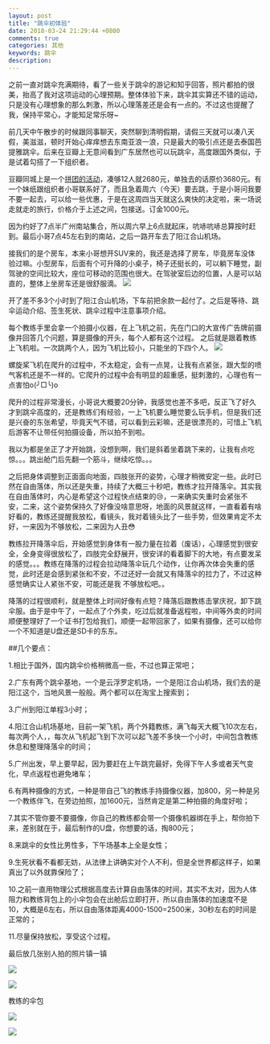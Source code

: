 ```yaml
---
layout: post
title: "跳伞初体验"
date: 2018-03-24 21:29:44 +0800
comments: true
categories: 其他
keywords: 跳伞     
description: 
---
```


之前一直对跳伞充满期待，看了一些关于跳伞的游记和知乎回答，照片都拍的很美，抬高了我对这项运动的心理预期。整体体验下来，跳伞其实算还不错的运动，只是没有心理想象的那么刺激，所以心理落差还是会有一点的。不过这也提醒了我，保持平常心，才能知足常乐呀~
<!--more-->

前几天中午散步的时候跟同事聊天，突然聊到清明假期，请假三天就可以凑八天假，美滋滋，顿时开始心痒痒想去东南亚浪一浪，只是最大的吸引点还是去泰国芭提雅跳伞。后来在豆瓣上无意间看到广东居然也可以玩跳伞，高度跟国外类似，于是试着勾搭了一下组织者。

豆瓣同城上是一个[拼团的活动](https://www.douban.com/event/30252181/)，凑够12人就2680元，单独去的话原价3680元。有一个妹纸跟组织者小哥联系好了，而且急着周六（今天）要去跳，于是小哥问我要不要一起去，可以给一些优惠，于是在这周四当天就这么爽快的决定啦，来一场说走就走的旅行，价格介于上述之间，包接送。订金1000元。

因为约好了7点半广州南站集合，所以周六早上6点就起床，吭哧吭哧总算按时赶到。最后小哥7点45左右到的南站，之后一路开车去了阳江合山机场。

接我们的是个房车，本来小哥想开SUV来的，我还是选择了房车，毕竟房车没体验过嘛。小型房车，后面有个可升降的小桌子，椅子还挺长的，可以躺下睡觉，副驾驶的空间比较大，座位可移动的范围也很大。在驾驶室后边的位置，人是可以站直的，整体上坐房车还是很舒服滴。
![](/images/2018/03/1.png)

开了差不多3个小时到了阳江合山机场，下车前把余款一起付了。之后是等待、跳伞运动介绍、签生死状、跳伞过程中注意事项介绍。

每个教练手里会拿一个拍摄小仪器，在上飞机之前，先在门口的大宣传广告牌前摄像并回答几个问题，算是摄像的开头，每个人都有这个过程。
之后就是跟着教练上飞机啦。一次跳两个人，因为飞机比较小，只能坐的下四个人。
![](/images/2018/03/2.png)

螺旋桨飞机在爬升的过程中，不太稳定，会有一点晃，让我有点紧张，跟大型的喷气客机还是不一样的。它爬升的过程中会有明显的超重感，挺刺激的，心理也有一点害怕o(╯□╰)o

爬升的过程非常漫长，小哥说大概要20分钟，我感觉也差不多吧，反正飞了好久才到跳伞高度的，还是教练们有经验，一上飞机要么睡觉要么玩手机，但是我们还是兴奋的东张希望，毕竟天气不错，可以看到云彩嘛，还是很漂亮的，可惜上飞机后游客不让带任何拍摄设备，所以拍不到啦。

我以为都是坐正了才开始跳，没想到啊，我们是斜着坐着跳下来的，让我有点吃惊。。。跳出舱门后先翻一个筋斗，继续吃惊。。。

之后把身体调整到正面面向地面，四肢张开的姿势，心理才稍微安定一些。此时已然在自由落体，所以还是失重，持续了大概三十秒吧，教练才拉开降落伞。其实我在自由落体时，内心是希望这个过程快点结束的😢，一来确实失重时会紧张不安，二来，这个姿势保持久了好像没啥意思呀，地面的风景就这样，一直看着有啥好看的，教练还提醒我放松，看镜头，我对着镜头比了一些手势，但效果肯定不太好，一来因为不够放松，二来因为人丑😳

教练拉开降落伞后，开始感觉到身体有一股力量在拉着（废话），心理感觉到很安全，全身变得很放松了，四肢完全舒展开，很安详的看着脚下的大地，有点要发呆的感觉。。。教练在降落的过程会拉动降落伞玩几个动作，让你再次体会失重的感觉，此时还是会感到紧张和不安，不过还好一会就又有降落伞的拉力了，不过这种感觉确实让人紧张不安，可能还是我 不够放松吧。。

降落的过程很顺利，就是整体上时间好像有点短？降落后跟教练击掌庆祝，卸下跳伞服。由于是中午了，一起点了个外卖，吃过后就准备返程啦，中间等外卖的时间顺便整理好了一个证书打包给我们，顺便一起带回家了，如果有摄像，还可以给你一个不知道是U盘还是SD卡的东东。

##几个要点：

1.相比于国外，国内跳伞价格稍微高一些，不过也算正常吧；

2.广东有两个跳伞基地，一个是云浮罗定机场，一个是阳江合山机场，我们去的是阳江这个，当地风景一般般。两个都可以在淘宝上搜索到；

3.广州到阳江单程3小时；

4.阳江合山机场基地，目前一架飞机，两个外籍教练，满飞每天大概飞10次左右，每次两个人，，每次从飞机起飞到下次可以起飞差不多快一个小时，中间包含教练休息和整理降落伞的时间；

5.广州出发，早上要早起，因为要赶在上午跳完最好，免得下午人多或者天气变化，早点返程也避免堵车；

6.有两种摄像的方式，一种是带自己飞的教练手持摄像仪器，加800，另一种是另一个教练伴飞，在旁边拍照，加1600元，当然肯定是第二种拍摄的角度好啦；

7.其实不管你要不要摄像，你自己的教练都会带一个摄像机器绑在手上，帮你拍下来，差别就在于，最后制作的U盘，你想要的话，掏800元；

8.来跳伞的女性比男性多，下午场基本上全是女性；

9.生死状看不看都无妨，从法律上讲确实对个人不利，但是全世界都这样子，如果真出了以外就靠保险了；

10.之前一直用物理公式根据高度去计算自由落体的时间，其实不太对，因为人体阻力和教练背包上的小伞包会在出舱后立即打开，所以自由落体的加速度不是10，大概是6左右，所以自由落体距离4000-1500=2500米，30秒左右的时间是正常的； 

11.尽量保持放松，享受这个过程。


最后放几张别人拍的照片镇一镇

![](/images/2018/03/3.png)

![](/images/2018/03/4.png)

教练的伞包

![](/images/2018/03/5.png)

![](/images/2018/03/6.png)




